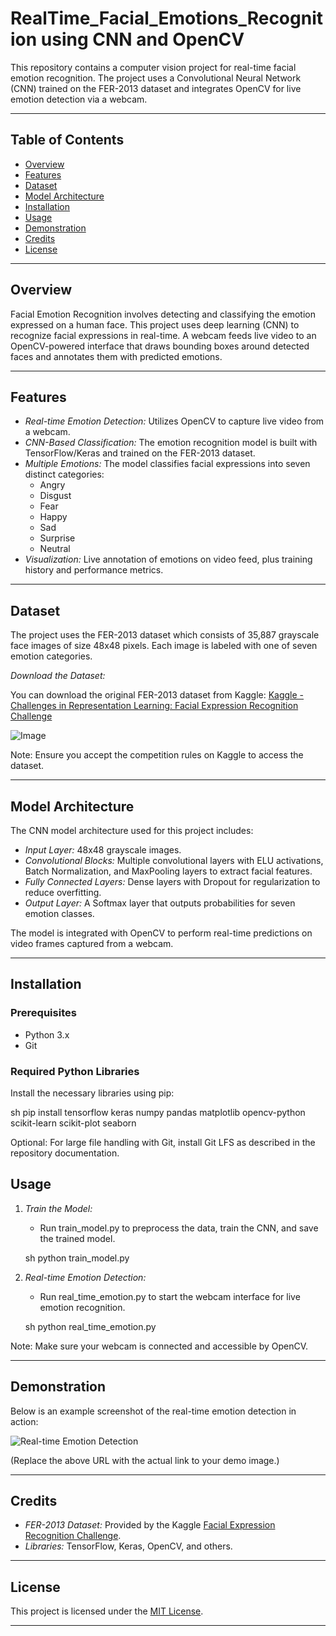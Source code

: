 # RealTime_Facial_Emotions_Recognition using CNN and OpenCV

This repository contains a computer vision project for real-time facial emotion recognition. The project uses a Convolutional Neural Network (CNN) trained on the FER-2013 dataset and integrates OpenCV for live emotion detection via a webcam.

---

## Table of Contents

- [Overview](#overview)
- [Features](#features)
- [Dataset](#dataset)
- [Model Architecture](#model-architecture)
- [Installation](#installation)
- [Usage](#usage)
- [Demonstration](#demonstration)
- [Credits](#credits)
- [License](#license)

---

## Overview

Facial Emotion Recognition involves detecting and classifying the emotion expressed on a human face. This project uses deep learning (CNN) to recognize facial expressions in real-time. A webcam feeds live video to an OpenCV-powered interface that draws bounding boxes around detected faces and annotates them with predicted emotions.

---

## Features

- *Real-time Emotion Detection:* Utilizes OpenCV to capture live video from a webcam.
- *CNN-Based Classification:* The emotion recognition model is built with TensorFlow/Keras and trained on the FER-2013 dataset.
- *Multiple Emotions:* The model classifies facial expressions into seven distinct categories:
  - Angry
  - Disgust
  - Fear
  - Happy
  - Sad
  - Surprise
  - Neutral
- *Visualization:* Live annotation of emotions on video feed, plus training history and performance metrics.

---

## Dataset

The project uses the FER-2013 dataset which consists of 35,887 grayscale face images of size 48x48 pixels. Each image is labeled with one of seven emotion categories.

*Download the Dataset:*

You can download the original FER-2013 dataset from Kaggle:
[Kaggle - Challenges in Representation Learning: Facial Expression Recognition Challenge](https://www.kaggle.com/c/challenges-in-representation-learning-facial-expression-recognition-challenge/data)

![Image](https://github.com/user-attachments/assets/cea915ec-fc61-4431-85a4-a5ada582fb69)

Note: Ensure you accept the competition rules on Kaggle to access the dataset.

---

## Model Architecture

The CNN model architecture used for this project includes:

- *Input Layer:* 48x48 grayscale images.
- *Convolutional Blocks:* Multiple convolutional layers with ELU activations, Batch Normalization, and MaxPooling layers to extract facial features.
- *Fully Connected Layers:* Dense layers with Dropout for regularization to reduce overfitting.
- *Output Layer:* A Softmax layer that outputs probabilities for seven emotion classes.

The model is integrated with OpenCV to perform real-time predictions on video frames captured from a webcam.

---

## Installation

### Prerequisites

- Python 3.x
- Git

### Required Python Libraries

Install the necessary libraries using pip:

sh
pip install tensorflow keras numpy pandas matplotlib opencv-python scikit-learn scikit-plot seaborn


Optional: For large file handling with Git, install Git LFS as described in the repository documentation.

## Usage

1. *Train the Model:*
   - Run train_model.py to preprocess the data, train the CNN, and save the trained model.
   
   sh
   python train_model.py
   

2. *Real-time Emotion Detection:*
   - Run real_time_emotion.py to start the webcam interface for live emotion recognition.
   
   sh
   python real_time_emotion.py
   

Note: Make sure your webcam is connected and accessible by OpenCV.

---

## Demonstration

Below is an example screenshot of the real-time emotion detection in action:

![Real-time Emotion Detection](![Image](https://github.com/user-attachments/assets/f8638926-adb6-4db3-ada8-f8a3d6ffb0af))

(Replace the above URL with the actual link to your demo image.)

---

## Credits

- *FER-2013 Dataset:* Provided by the Kaggle [Facial Expression Recognition Challenge](https://www.kaggle.com/c/challenges-in-representation-learning-facial-expression-recognition-challenge/data).
- *Libraries:* TensorFlow, Keras, OpenCV, and others.

---

## License

This project is licensed under the [MIT License](LICENSE).

---
